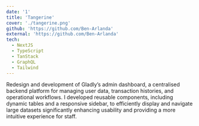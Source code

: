 ```yaml
---
date: '1'
title: 'Tangerine'
cover: './tangerine.png'
github: 'https://github.com/Ben-Arlanda'
external: 'https://github.com/Ben-Arlanda'
tech:
  - NextJS
  - TypeScript
  - TanStack
  - GraphQL
  - Tailwind
---
```


Redesign and development of Gladly’s admin dashboard, a centralised backend platform for managing user data, transaction histories, and operational workflows. I developed reusable components, including dynamic tables and a responsive sidebar, to efficiently display and navigate large datasets significantly enhancing usability and providing a more intuitive experience for staff.

